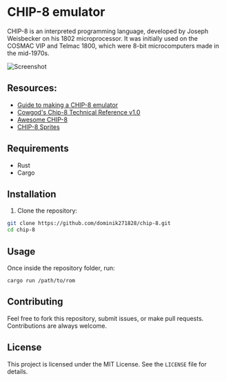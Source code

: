 # CHIP-8 emulator
CHIP-8 is an interpreted programming language, developed by Joseph Weisbecker on his 1802 microprocessor. It was initially used on the COSMAC VIP and Telmac 1800, which were 8-bit microcomputers made in the mid-1970s.

![Screenshot](/screenshot.png?raw=true")
## Resources:
* [Guide to making a CHIP-8 emulator](https://tobiasvl.github.io/blog/write-a-chip-8-emulator/) 
* [Cowgod's Chip-8 Technical Reference v1.0](http://devernay.free.fr/hacks/chip8/C8TECH10.HTM) 
* [Awesome CHIP-8](https://github.com/tobiasvl/awesome-chip-8?tab=readme-ov-file)
* [CHIP-8 Sprites](http://www.emulator101.com/chip-8-sprites.html)

## Requirements
- Rust
- Cargo

## Installation
1. Clone the repository:
```bash
git clone https://github.com/dominik271828/chip-8.git
cd chip-8
```

## Usage
Once inside the repository folder, run:
```
cargo run /path/to/rom
```
## Contributing

Feel free to fork this repository, submit issues, or make pull requests. Contributions are always welcome.

## License

This project is licensed under the MIT License. See the `LICENSE` file for details.
